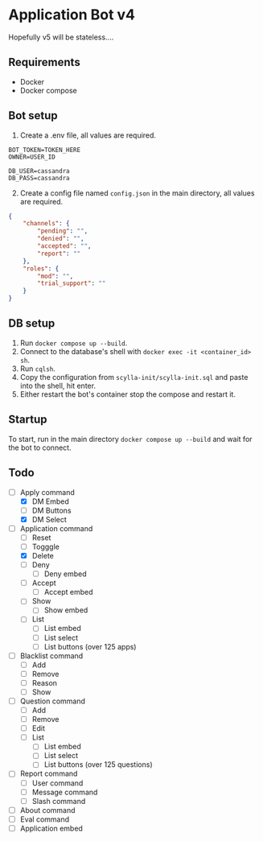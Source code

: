# Application Bot v4
Hopefully v5 will be stateless....

## Requirements
- Docker
- Docker compose

## Bot setup
1) Create a .env file, all values are required.
```env
BOT_TOKEN=TOKEN_HERE
OWNER=USER_ID

DB_USER=cassandra
DB_PASS=cassandra
```
2) Create a config file named `config.json` in the main directory, all values are required.
```json
{
    "channels": {
        "pending": "",
        "denied": "",
        "accepted": "",
        "report": ""
    },
    "roles": {
        "mod": "",
        "trial_support": ""
    }
}
```

## DB setup
1) Run `docker compose up --build`.
2) Connect to the database's shell with `docker exec -it <container_id> sh`.
3) Run `cqlsh`.
4) Copy the configuration from `scylla-init/scylla-init.sql` and paste into the shell, hit enter.
5) Either restart the bot's container stop the compose and restart it.

## Startup
To start, run in the main directory `docker compose up --build` and wait for the bot to connect.

## Todo
- [ ] Apply command
    - [x] DM Embed
    - [ ] DM Buttons
    - [x] DM Select

- [ ] Application command
    - [ ] Reset
    - [ ] Togggle
    - [x] Delete
    - [ ] Deny
        - [ ] Deny embed
    - [ ] Accept
        - [ ] Accept embed
    - [ ] Show
        - [ ] Show embed
    - [ ] List
        - [ ] List embed
        - [ ] List select
        - [ ] List buttons (over 125 apps)
    
- [ ] Blacklist command
    - [ ] Add
    - [ ] Remove
    - [ ] Reason
    - [ ] Show

- [ ] Question command
    - [ ] Add
    - [ ] Remove
    - [ ] Edit
    - [ ] List
        - [ ] List embed
        - [ ] List select
        - [ ] List buttons (over 125 questions)

- [ ] Report command
    - [ ] User command
    - [ ] Message command
    - [ ] Slash command

- [ ] About command
- [ ] Eval command
- [ ] Application embed